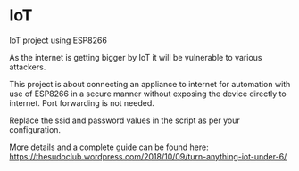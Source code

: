 # IoT
IoT project using ESP8266

As the internet is getting bigger by IoT it will be vulnerable to various attackers.

This project is about connecting an appliance to internet for automation with use of ESP8266 in a secure manner without exposing the device directly to internet. Port forwarding is not needed.

Replace the ssid and password values in the script as per your configuration.

More details and a complete guide can be found here:
https://thesudoclub.wordpress.com/2018/10/09/turn-anything-iot-under-6/

